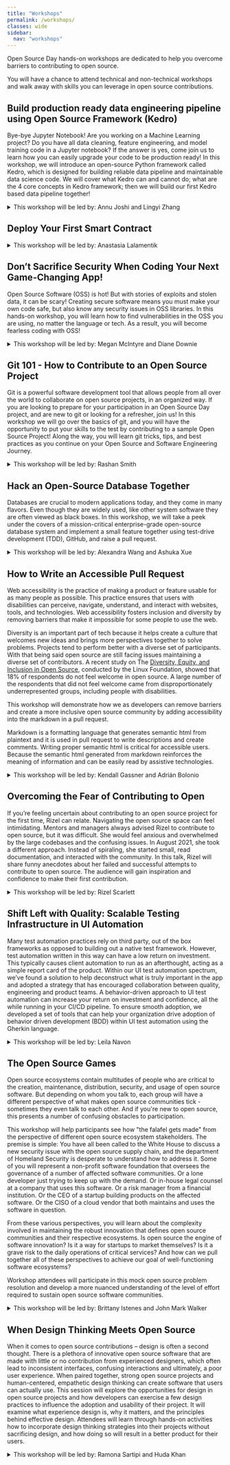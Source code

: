 ```yaml
---
title: "Workshops"
permalink: /workshops/
classes: wide
sidebar:
  nav: "workshops"
---
```


Open Source Day hands-on workshops are dedicated to help you overcome barriers to contributing to open source. 

You will have a chance to attend technical and non-technical workshops and walk away with skills you can leverage in open source contributions.


## Build production ready data engineering pipeline using Open Source Framework (Kedro)

Bye-bye Jupyter Notebook! Are you working on a Machine Learning project? Do you have all data cleaning, feature engineering, and model training code in a Jupyter notebook? If the answer is yes, come join us to learn how you can easily upgrade your code to be production ready! In this workshop, we will introduce an open-source Python framework called Kedro, which is designed for building reliable data pipeline and maintainable data science code. We will cover what Kedro can and cannot do; what are the 4 core concepts in Kedro framework; then we will build our first Kedro based data pipeline together!

<details>
  <summary>This workshop will be led by: Annu Joshi and Lingyi Zhang</summary>

  <br>
    Bio: Annu is a data engineer building analytics solutions at QuantumBlack, AI by Mckinsey. Her experience involves building distributed data pipelines on complex data systems across diverse problem domains. She has a passion for enabling others to learn and grow. She’s also been helping with the organization of Grace Hopper Celebration for the last 3 years in various forms.

  <br><br>
    Bio: Lingyi is a data engineer @QuantumBlack, AI by Mckinsey. Her primary focus is to build reliable and sustainable data solutions to enable ML and AI across different sectors, such as Basic materials, Telecom, Retail, Pharma. She is passionate about solving data challenges, such as big data, geo-spatial data, time-series data. Her current learning interest is MLOps, DevOps, and DataOps on cloud.
</details>

## Deploy Your First Smart Contract

<details>
  <summary>This workshop will be led by: Anastasia Lalamentik</summary>

  <br>
    Bio: Anastasia Lalamentik
</details>

## Don’t Sacrifice Security When Coding Your Next Game-Changing App!

Open Source Software (OSS) is hot! But with stories of exploits and stolen data, it can be scary! Creating secure software means you must make your own code safe, but also know any security issues in OSS libraries. In this hands-on workshop, you will learn how to find vulnerabilities in the OSS you are using, no matter the language or tech. As a result, you will become fearless coding with OSS!

<details>
  <summary>This workshop will be led by: Megan McIntyre and Diane Downie</summary>

  <br>
    Bio: <a href="https://www.linkedin.com/in/mjmcintyre/">Megan McIntyre</a> is a Senior Software Engineering Manager for the Black Duck product in the Software Integrity Group at Synopsys, starting in 2010. During her tenure, she has worked with numerous customers to understand their use of Open Source Software, and its potential security vulnerabilities.  In addition, Megan has made it her personal goal to transform the software industry into a safe and welcoming environment for women of all abilities and backgrounds—recognizing the value of the perspectives women bring to the table.  

  <br><br>
    Bio: <a href="https://www.linkedin.com/in/dianedownie/">Diane Downie</a> is a Software Architect for the Software Integrity Group at Synopsys.  There she oversees the Black Duck Knowledge Base of Open Source Software Components, Licenses, and Vulnerabilities.  Throughout her career, Diane has built enterprise software solutions for small startups to large corporations.  She has become accustomed to being the only woman in the room and has learned how to garner respect in those situations.  As a first-time attendee at GHC18 Diane was inspired by the experience and became determined to use her leadership skills to promote and support women in technology. 
</details>


## Git 101 - How to Contribute to an Open Source Project

Git is a powerful software development tool that allows people from all over the world to collaborate on open source projects, in an organized way. If you are looking to prepare for your participation in an  Open Source Day project, and are new to git or looking for a refresher, join us! In this workshop we will go over the basics of git, and you will have the opportunity to put your skills to the test by contributing to a sample Open Source Project! Along the way, you will learn git tricks, tips, and best practices as you continue on your Open Source and Software Engineering Journey. 

<details>
  <summary>This workshop will be led by: Rashan Smith</summary>

  <br>
    Bio: Rashan Smith is currently a Software Engineering Consultant at Red Hat. Her experience spans areas such as Enterprise Application Development, Cloud Computing, and DevOps. In her free time, she works on Blockchain side projects, and participates in hackathons and conferences as a participant and/or mentor. She is passionate about increasing representation in tech, and helping others navigate their tech journey. Rashan is a former GHC16 Scholar where she also attended her first Open Source Day event.  
</details>


## Hack an Open-Source Database Together

Databases are crucial to modern applications today, and they come in many flavors. Even though they are widely used, like other system software they are often viewed as black boxes. In this workshop, we will take a peek under the covers of a mission-critical enterprise-grade open-source database system and implement a small feature together using test-drive development (TDD), GitHub, and raise a pull request.

<details>
  <summary>This workshop will be led by: Alexandra Wang and Ashuka Xue</summary>

  <br>
    Bio: Alex is a Software Engineer at VMware. She works on the Greenplum open source MPP database. In the past five years she has worked in many areas of the database kernel, including query optimization and execution, catalog and storage, distributed transaction, partitioning, WAL replication, etc., as well as building tools and infrastructure for CI/CD, performance testing and release engineering. Alex has worked with many teams and has led the query performance acceleration team. She is experienced in cooperating cross-team/cross-geo and is working closely with product managers, engineering managers, field engineers and technical writers. She loves TDD and pair programming. Alex holds an MS in Information Technology from Carnegie Mellon University School of Computer Science.
</details>


## How to Write an Accessible Pull Request

Web accessibility is the practice of making a product or feature usable for as many people as possible. This practice ensures that users with disabilities can perceive, navigate, understand, and interact with websites, tools, and technologies. Web accessibility fosters inclusion and diversity by removing barriers that make it impossible for some people to use the web.

Diversity is an important part of tech because it helps create a culture that welcomes new ideas and brings more perspectives together to solve problems. Projects tend to perform better with a diverse set of participants. With that being said open source are still facing issues maintaining a diverse set of contributors. A recent study on The [Diversity, Equity, and Inclusion in Open Source](https://linuxfoundation.org/tools/the-2021-linux-foundation-report-on-diversity-equity-and-inclusion-in-open-source/), conducted by the Linux Foundation, showed that 18% of respondents do not feel welcome in open source. A large number of the respondents that did not feel welcome came from disproportionately underrepresented groups, including people with disabilities.

This workshop will demonstrate how we as developers can remove barriers and create a more inclusive open source community by adding accessibility into the markdown in a pull request.

Markdown is a formatting language that generates semantic html from plaintext and it is used in pull request to write descriptions and create comments. Writing proper semantic html is critical for accessible users. Because the semantic html generated from markdown reinforces the meaning of information and can be easily read by assistive technologies.

<details>
  <summary>This workshop will be led by: Kendall Gassner and Adrián Bolonio</summary>

  <br>
    Bio: Kendall Gassner is an Accessibility Software Engineer at Github. She became passionate about accessibility while working to make an inclusive drag-and-drop feature early on in her career. Her passion led her to become a Certified Professional in Web Accessibility  and Certified Professional in Accessibility Core Competencies. Outside of work she loves spending time painting and hiking. 

  <br><br>
    Bio: Adrián Bolonio is an Accessibility Software Engineer working at GitHub as part of a talented, diverse, and motivated team that will work on making GitHub and the Internet a better and more accessible place for everyone. When he is not at the office he enjoys a good read, working his way through any delicious recipe, and indulging his love for travelling to new places.
</details>

## Overcoming the Fear of Contributing to Open

If you’re feeling uncertain about contributing to an open source project for the first time, Rizel can relate. Navigating the open source space can feel intimidating. Mentors and managers always advised Rizel to contribute to open source, but it was difficult. She would feel anxious and overwhelmed by the large codebases and the confusing issues. In August 2021, she took a different approach. Instead of spiraling, she started small, read documentation, and interacted with the community. In this talk, Rizel will share funny anecdotes about her failed and successful attempts to contribute to open source. The audience will gain inspiration and confidence to make their first contribution.

<details>
  <summary>This workshop will be led by: Rizel Scarlett</summary>

  <br>
    Bio: Rizel is a Developer Advocate at GitHub. She moonlights as the Director of Programs at G{Code} House, an organization aimed at teaching women of color and non-binary people of color to code. Rizel believes in leveraging vulnerability, honesty, and kindness as means to educate early-career developers.
</details>


## Shift Left with Quality: Scalable Testing Infrastructure in UI Automation

Many test automation practices rely on third party, out of the box frameworks as opposed to building out a native test framework. However, test automation written in this way can have a low return on investment. This typically causes client automation to run as an afterthought, acting as a simple report card of the product. Within our UI test automation spectrum, we’ve found a solution to help deconstruct what is truly important in the app and adopted a strategy that has encouraged collaboration between quality, engineering and product teams. A behavior-driven approach to UI test automation can increase your return on investment and confidence, all the while running in your CI/CD pipeline. To ensure smooth adoption, we developed a set of tools that can help your organization drive adoption of behavior driven development (BDD) within UI test automation using the Gherkin language.
 
<details>
  <summary>This workshop will be led by: Leila Navon</summary>

  <br>
    Bio: Leila Navon is currently a Senior Engineering Manager at SiriusXM+Pandora. She has 10 years of experience spanning startups to large-cap companies. Leila currently leads a team of test automation engineers driving a culture of shared quality across the engineering organization through pragmatic test automation, influencing manual testing, quality of service, and overall CI/CD confidence. Before her career in tech, she worked as a sound designer on major motion picture films and owned a calligraphy business.
</details>

## The Open Source Games

Open source ecosystems contain multitudes of people who are critical to the creation, maintenance, distribution, security, and usage of open source software. But depending on whom you talk to, each group will have a different perspective of what makes open source communities tick - sometimes they even talk to each other. And if you're new to open source, this presents a number of confusing obstacles to participation. 

This workshop will help participants see how "the falafel gets made" from the perspective of different open source ecosystem stakeholders. The premise is simple: You have all been called to the White House to discuss a new security issue with the open source supply chain, and the department of Homeland Security is desperate to understand how to address it. Some of you will represent a non-profit software foundation that oversees the governance of a number of affected software communities. Or a lone developer just trying to keep up with the demand. Or in-house legal counsel at a company that uses this software. Or a risk manager from a financial institution. Or the CEO of a startup building products on the affected software. Or the CISO of a cloud vendor that both maintains and uses the software in question. 

From these various perspectives, you will learn about the complexity involved in maintaining the robust innovation that defines open source communities and their respective ecosystems. Is open source the engine of software innovation? Is it a way for startups to market themselves? Is it a grave risk to the daily operations of critical services? And how can we pull together all of these perspectives to achieve our goal of well-functioning software ecosystems?

Workshop attendees will participate in this mock open source problem resolution and develop a more nuanced understanding of the level of effort required to sustain open source software communities.

<details>
  <summary>This workshop will be led by: Brittany Istenes and John Mark Walker</summary>

  <br>
    Bio: Brittany Istenes
  <br><br>
    Bio: A long-time open source product, community, and ecosystem expert, John Mark has built numerous enterprise software communities, launched new product initiatives, and implemented collaborative processes with internal as well as external stakeholders. A recognized thought leader, he wrote the provocative article "There is no Open Source Community" (http://johnmark.org/tinosc.html) and has spoken at numerous conferences on the subject of open source community engagement and product strategy.
</details>


## When Design Thinking Meets Open Source

When it comes to open source contributions – design is often a second thought. There is a plethora of innovative open source software that are made with little or no contribution from experienced designers, which often lead to inconsistent interfaces, confusing interactions and ultimately, a poor user experience. When paired together, strong open source projects and human-centered, empathetic design thinking can create software that users can actually use. This session will explore the opportunities for design in open source projects and how developers can exercise a few design practices to influence the adoption and usability of their project. It will examine what experience design is, why it matters, and the principles behind effective design. Attendees will learn through hands-on activities how to incorporate design thinking strategies into their projects without sacrificing design, and how doing so will result in a better product for their users.

<details>
  <summary>This workshop will be led by: Ramona Sartipi and Huda Khan</summary>

  <br>
    Bio: Ramona is a lead UX Designer on Watson Assistant at IBM, focused on delivering more value and functionality to cognitive assistants to help client’s businesses grow. She works in a diverse team of designers, engineers and product managers working towards creating user-centric products that provide meaning and purpose in people's everyday lives. Ramona believes that technology has the power to build strong communities and create a more inclusive world. She enjoys empathizing with people and crafting digital experiences that both empower users and boost business growth. Ramona is a proud alumna of the York University, where she earned a degree in Computer Science and Psychology. She was the President of Women in Science and Engineering where she led a team in organizing the largest all-female hackathon in Canada.
</details>
